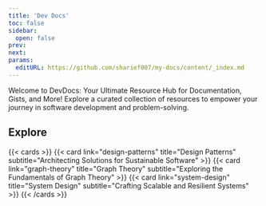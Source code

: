 ```yaml
---
title: 'Dev Docs'
toc: false
sidebar:
  open: false
prev: 
next:
params:
  editURL: https://github.com/sharief007/my-docs/content/_index.md
---
```


Welcome to DevDocs: Your Ultimate Resource Hub for Documentation, Gists, and More! Explore a curated collection of resources to empower your journey in software development and problem-solving. 

## Explore

{{< cards >}}
    {{< card link="design-patterns" title="Design Patterns" subtitle="Architecting Solutions for Sustainable Software" >}}
    {{< card link="graph-theory" title="Graph Theory" subtitle="Exploring the Fundamentals of Graph Theory" >}}
    {{< card link="system-design" title="System Design" subtitle="Crafting Scalable and Resilient Systems" >}}
{{< /cards >}}